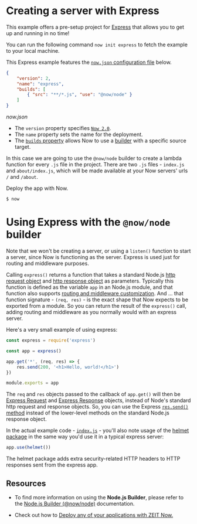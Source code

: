 # Creating a server with Express

This example offers a pre-setup project for [Express](http://expressjs.com/) that allows you to get up and running in no time!

You can run the following command `now init express` to fetch the example to your local machine.

This Express example features the [`now.json` configuration file](https://zeit.co/docs/v2/deployments/configuration) below.

```json
{
    "version": 2,
    "name": "express",
    "builds": [
        { "src": "**/*.js", "use": "@now/node" }
    ]
}
```

_now.json_

- The `version` property specifies [`Now 2.0`](https://zeit.co/now).
- The `name` property sets the name for the deployment.
- The [`builds` property](https://zeit.co/docs/v2/deployments/builds) allows Now to use a [builder](https://zeit.co/docs/v2/deployments/builders/overview/) with a specific source target.

In this case we are going to use the `@now/node` builder to create a lambda function for every `.js` file in the project.  There are two `.js` files - `index.js` and `about/index.js`, which will be made available at your Now servers' urls `/` and `/about`.

Deploy the app with Now.

```shell
$ now
```

# Using Express with the `@now/node` builder

Note that we won't be creating a server, or using a `listen()` function to start a server, since Now is functioning as the server.  Express is used just for routing and middleware purposes.

Calling `express()` returns a function that takes a standard Node.js [http request object](https://nodejs.org/api/http.html#http_class_http_incomingmessage) and [http response object](https://nodejs.org/api/http.html#http_class_http_serverresponse) as parameters. Typically this function is defined as the variable `app` in an Node.js module, and that function also supports [routing and middleware customization](http://expressjs.com/en/4x/api.html#app).  And ... that function signature - `(req, res)` - is the exact shape that Now expects to be exported from a module. So you can return the result of the `express()` call, adding routing and middleware as you normally would with an express server.

Here's a very small example of using express:

```js
const express = require('express')

const app = express()

app.get('*', (req, res) => {
    res.send(200, '<h1>Hello, world!</h1>')
})

module.exports = app

```

The `req` and `res` objects passed to the callback of `app.get()` will then be [Express Request](http://expressjs.com/en/4x/api.html#req) and [Express Response](http://expressjs.com/en/4x/api.html#res) objects, instead of Node's standard http request and response objects.  So, you can use the Express [`res.send()` method](http://expressjs.com/en/4x/api.html#res.send) instead of the lower-level methods on the standard Node.js response object.

In the actual example code - [`index.js`](index.js) - you'll also note usage of
the [helmet package](https://npmjs.org/package/helmet) in the same way you'd
use it in a typical express server:

```js
app.use(helmet())
```

The helmet package adds extra security-related HTTP headers to HTTP responses sent from the express app.

## Resources

- To find more information on using the **Node.js Builder**, please refer to the [Node.js Builder (@now/node)](https://zeit.co/docs/v2/deployments/official-builders/node-js-now-node/) documentation.

- Check out how to [Deploy any of your applications with ZEIT Now.](https://zeit.co/docs/v2/deployments/basics)
